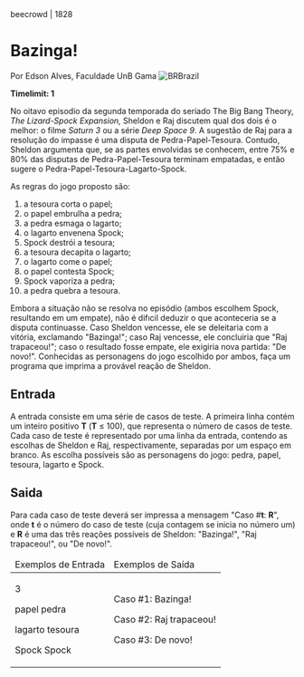 <div class="header">
<span>beecrowd | 1828</span>
<h1>Bazinga!</h1>
<div>
<p>Por Edson Alves, Faculdade UnB Gama <img src="https://resources.beecrowd.com.br/gallery/images/flags/br.gif" alt="BR" />Brazil</p>
</div>
<strong>Timelimit: 1</strong>
</div>
<div class="problem">
<div class="description">
<p> No oitavo episodio da segunda temporada do seriado The Big Bang
Theory, <i>The Lizard-Spock Expansion,</i> Sheldon e Raj discutem qual
dos dois é o melhor: o filme <i>Saturn 3</i> ou a série <i>Deep Space
9</i>. A sugestão de Raj para a resolução do impasse é uma disputa de
Pedra-Papel-Tesoura. Contudo, Sheldon argumenta que, se as partes
envolvidas se conhecem, entre 75% e 80% das disputas de
Pedra-Papel-Tesoura terminam empatadas, e então sugere o
Pedra-Papel-Tesoura-Lagarto-Spock. </p>
<p> As regras do jogo proposto são:
<ol><li>a tesoura corta o papel;</li><li>o papel embrulha a pedra;</li><li>a pedra esmaga o lagarto;</li><li>o lagarto envenena Spock;</li><li>Spock destrói a tesoura;</li><li>a tesoura decapita o lagarto;</li><li>o lagarto come o papel;</li><li>o papel contesta Spock;</li><li>Spock vaporiza a pedra;</li><li>a pedra quebra a tesoura.</li></ol></p>
<p> Embora a situação não se resolva no episódio (ambos escolhem
Spock, resultando em um empate), não é difıcil deduzir o que
aconteceria se a disputa continuasse. Caso Sheldon vencesse, ele se
deleitaria com a vitória, exclamando "Bazinga!"; caso Raj vencesse,
ele concluiria que "Raj trapaceou!"; caso o resultado fosse empate,
ele exigiria nova partida: "De novo!". Conhecidas as personagens do jogo escolhido por ambos, faça um programa que imprima a provável
reação de Sheldon.</p>
</div>
<h2>Entrada</h2>
<div class="input">
<p> A entrada consiste em uma série de casos de teste. A primeira
linha contém um inteiro positivo <b>T</b>
(<b>T</b> ≤ 100), que representa o número de casos de
teste. Cada caso de teste é representado por uma linha da entrada,
contendo as escolhas de Sheldon e Raj, respectivamente, separadas
por um espaço em branco. As escolha possíveis são as personagens do
jogo: pedra, papel, tesoura, lagarto e Spock.</p>
</div>
<h2>Saida</h2>
<div class="output">
<p>Para cada caso de teste deverá ser impressa a mensagem
"Caso #<b>t</b>: <b>R</b>", onde <b>t</b>
é o número do caso de teste (cuja contagem se inicia no número um)
e <b>R</b> é uma das três reações possíveis de Sheldon:
"Bazinga!", "Raj trapaceou!", ou "De novo!".</p>
</div>
<div class="both"></div>
<table>
<thead>
<tr>
<td>Exemplos de Entrada</td>
<td>Exemplos de Saída</td>
</tr>
</thead>
<tbody>
<tr>
<td class="division">
<p>3
</p>
<p>papel pedra
</p>
<p>lagarto tesoura
</p>
<p>Spock Spock
</p>
</td>
<td>
<p>Caso #1: Bazinga!
</p>
<p>Caso #2: Raj trapaceou!
</p>
<p>Caso #3: De novo!
</p>
</td>
</tr>
</tbody>
</table>
</div>
